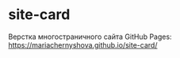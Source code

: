 # site-card
Верстка многостраничного сайта
GitHub Pages: https://mariachernyshova.github.io/site-card/
